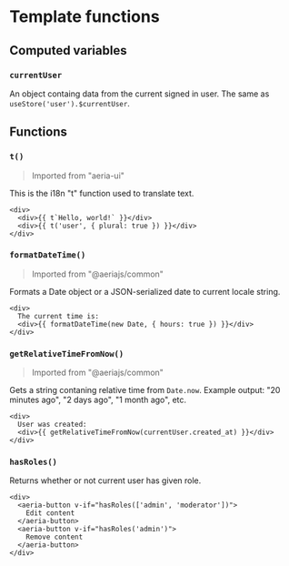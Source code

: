 # Template functions

## Computed variables

### `currentUser`

An object containg data from the current signed in user. The same as `useStore('user').$currentUser`.

## Functions

### `t()`
>Imported from "aeria-ui"

This is the i18n "t" function used to translate text.

```vue-html
<div>
  <div>{{ t`Hello, world!` }}</div>
  <div>{{ t('user', { plural: true }) }}</div>
</div>
```

### `formatDateTime()`
> Imported from "@aeriajs/common"

Formats a Date object or a JSON-serialized date to current locale string.

```vue-html
<div>
  The current time is:
  <div>{{ formatDateTime(new Date, { hours: true }) }}</div>
</div>
```

### `getRelativeTimeFromNow()`
> Imported from "@aeriajs/common"

Gets a string contaning relative time from `Date.now`. Example output: "20 minutes ago", "2 days ago", "1 month ago", etc.

```vue-html
<div>
  User was created:
  <div>{{ getRelativeTimeFromNow(currentUser.created_at) }}</div>
</div>
```

### `hasRoles()`

Returns whether or not current user has given role.

```vue-html
<div>
  <aeria-button v-if="hasRoles(['admin', 'moderator'])">
    Edit content
  </aeria-button>
  <aeria-button v-if="hasRoles('admin')">
    Remove content
  </aeria-button>
</div>
```

